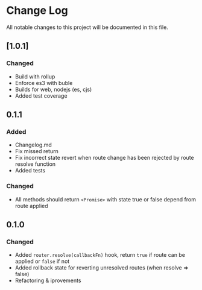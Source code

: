 # Change Log
All notable changes to this project will be documented in this file.

## [1.0.1]
### Changed
- Build with rollup
- Enforce es3 with buble
- Builds for web, nodejs (es, cjs)
- Added test coverage

## 0.1.1
### Added
- Changelog.md
- Fix missed <Promise> return
- Fix incorrect state revert when route change has been rejected by route resolve function
- Added tests

### Changed
- All methods should return `<Promise>` with state true or false depend from route applied

## 0.1.0
### Changed
- Added `router.resolve(callbackFn)` hook, return `true` if route can be applied or `false` if not
- Added rollback state for reverting unresolved routes (when resolve => false)
- Refactoring & iprovements